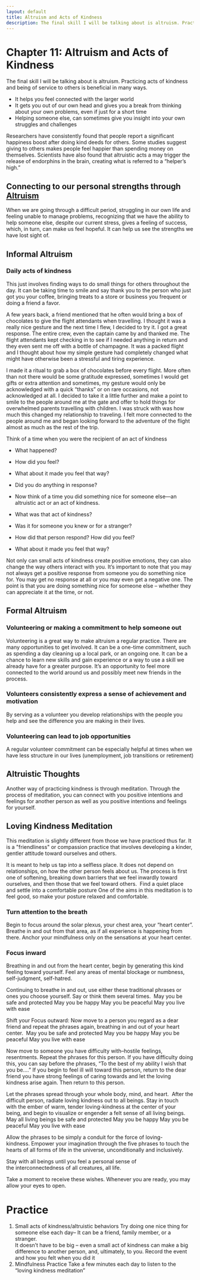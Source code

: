 ```yaml
---
layout: default
title: Altruism and Acts of Kindness
description: The final skill I will be talking about is altruism. Practicing acts of kindness and being of service to others is beneficial in many ways.  
---
```

# Chapter 11: Altruism and Acts of Kindness
The final skill I will be talking about is altruism. Practicing acts of kindness and being of service to others is beneficial in many ways.  
- It helps you feel connected with the larger world
- It gets you out of our own head and gives you a break from thinking about your own problems, even if just for a short time 
- Helping someone else, can sometimes give you insight into your own struggles and challenges  

Researchers have consistently found that people report a significant happiness boost after doing kind deeds for others. Some studies suggest giving to others makes people feel happier than spending money on themselves. Scientists have also found that altruistic acts a may trigger the release of endorphins in the brain, creating what is referred to a “helper’s high.” 

## Connecting to our personal strengths through [Altruism](http://greatergood.berkeley.edu/topic/altruism/definition) 
When we are going through a difficult period, struggling in our own life and feeling unable to manage problems, recognizing that we have the ability to help someone else, despite our current stress, gives a feeling of success, which, in turn, can make us feel hopeful. It can help us see the strengths we have lost sight of.

## Informal Altruism

### Daily acts of kindness 
This just involves finding ways to do small things for others throughout the day. It can be taking time to smile and say thank you to the person who just got you your coffee, bringing treats to a store or business you frequent or doing a friend a favor. 

<div class="story">
<p>A few years back, a friend mentioned that he often would bring a box of chocolates to give the flight attendants when travelling. I thought it was a really nice gesture and the next time I flew, I decided to try it. I got a great response. The entire crew, even the captain came by and thanked me. The flight attendants kept checking in to see if I needed anything in return and they even sent me off with a bottle of champagne. It was a packed flight and I thought about how my simple gesture had completely changed what might have otherwise been a stressful and tiring experience.</p>
<p>I made it a ritual to grab a box of chocolates before every flight. More often than not there would be some gratitude expressed, sometimes I would get gifts or extra attention and sometimes, my gesture would only be acknowledged with a quick “thanks” or on rare occasions, not acknowledged at all. I decided to take it a little further and make a point to smile to the people around me at the gate and offer to hold things for overwhelmed parents travelling with children. I was struck with was how much this changed my relationship to traveling. I felt more connected to the people around me and began looking forward to the adventure of the flight almost as much as the rest of the trip.</p>
</div>

Think of a time when you were the recipient of an act of kindness 
- What happened? 
- How did you feel?
- What about it made you feel that way? 
- Did you do anything in response?

- Now think of a time you did something nice for someone else&mdash;an altruistic act or an act of kindness.  
- What was that act of kindness? 
- Was it for someone you knew or for a stranger?  
- How did that person respond?  How did you feel?  
- What about it made you feel that way?  

Not only can small acts of kindness create positive emotions, they can also change the way others interact with you.  It’s important to note that you may not always get a positive response from someone you do something nice for.  You may get no response at all or you may even get a negative one. The point is that you are doing something nice for someone else – whether they can appreciate it at the time, or not.  

## Formal Altruism 

### Volunteering or making a commitment to help someone out  
Volunteering is a great way to make altruism a regular practice. There are many opportunities to get involved. It can be a one-time commitment, such as spending a day cleaning up a local park, or an ongoing one.  It can be a chance to learn new skills and gain experience or a way to use a skill we already have for a greater purpose. It’s an opportunity to feel more connected to the world around us and possibly meet new friends in the process. 

### Volunteers consistently express a sense of achievement and motivation
By serving as a volunteer you develop relationships with the people you help and see the difference you are making in their lives.

### Volunteering can lead to job opportunities 
A regular volunteer commitment can be especially helpful at times when we have less structure in our lives (unemployment, job transitions or retirement) 

## Altruistic Thoughts 
Another way of practicing kindness is through meditation. Through the process of meditation, you can connect with you positive intentions and feelings for another person as well as you positive intentions and feelings for yourself.   

## Loving Kindness Meditation
This meditation is slightly different from those we have practiced thus far. It is a "friendliness" or compassion practice that involves developing a kinder, gentler attitude toward ourselves and others. 

It is meant to help us tap into a selfless place. It does not depend on relationships, on how the other person feels about us. The process is first one of softening, breaking down barriers that we feel inwardly toward ourselves, and then those that we feel toward others. 
Find a quiet place and settle into a comfortable posture
One of the aims in this meditation is to feel good, so make your posture relaxed and comfortable. 

### Turn attention to the breath
Begin to focus around the solar plexus, your chest area, your “heart center”. Breathe in and out from that area, as if all experience is happening from there. Anchor your mindfulness only on the sensations at your heart center.

### Focus inward
Breathing in and out from the heart center, begin by generating this kind feeling toward yourself. Feel any areas of mental blockage or numbness, self-judgment, self-hatred. 

Continuing to breathe in and out, use either these traditional phrases or ones you choose yourself. Say or think them several times. 
May you be safe and protected
May you be happy
May you be peaceful
May you live with ease

Shift your Focus outward: Now move to a person you regard as a dear friend and repeat the phrases again, breathing in and out of your heart center. 
May you be safe and protected
May you be happy
May you be peaceful
May you live with ease

Now move to someone you have difficulty with–hostile feelings, resentments. Repeat the phrases for this person. If you have difficulty doing this, you can say before the phrases, “To the best of my ability I wish that you be….” If you begin to feel ill will toward this person, return to the dear friend you have strong feelings of caring towards and let the loving kindness arise again. Then return to this person.

Let the phrases spread through your whole body, mind, and heart. 
After the difficult person, radiate loving kindness out to all beings. Stay in touch with the ember of warm, tender loving-kindness at the center of your being, and begin to visualize or engender a felt sense of all living beings.  
May all living beings be safe and protected
May you be happy
May you be peaceful
May you live with ease
 
Allow the phrases to be simply a conduit for the force of loving-kindness. Empower your imagination through the five phrases to touch the hearts of all forms of life in the universe, unconditionally and inclusively. 

Stay with all beings until you feel a personal sense of the interconnectedness of all creatures, all life.

Take a moment to receive these wishes. Whenever you are ready, you may allow your eyes to open.

# Practice

1. Small acts of kindness/altruistic behaviors 
Try doing one nice thing for someone else each day– 
It can be a friend, family member, or a stranger.  
It doesn’t have to be big – even a small act of kindness can make a big difference to another person, and, ultimately, to you. 
Record the event and how you felt when you did it
2. Mindfulness Practice 
Take a few minutes each day to listen to the “loving kindness meditation”